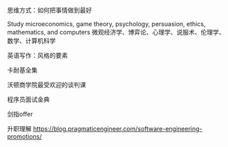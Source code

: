思维方式：如何把事情做到最好

Study microeconomics, game theory, psychology, persuasion, ethics, mathematics, and computers
微观经济学、博弈论、心理学、说服术、伦理学、数学、计算机科学

英语写作：风格的要素

卡耐基全集

沃顿商学院最受欢迎的谈判课

程序员面试金典

剑指offer

升职理解
https://blog.pragmaticengineer.com/software-engineering-promotions/
